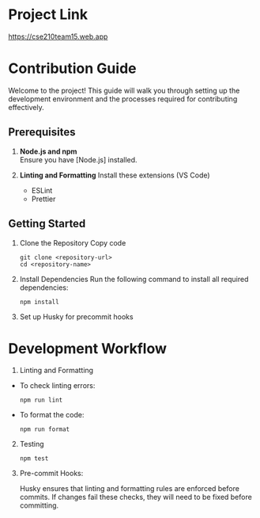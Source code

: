 # Project Link

https://cse210team15.web.app

# Contribution Guide

Welcome to the project! This guide will walk you through setting up the development environment and the processes required for contributing effectively.

## Prerequisites

1. **Node.js and npm**  
   Ensure you have [Node.js] installed.

2. **Linting and Formatting**
   Install these extensions (VS Code)
   - ESLint
   - Prettier

## Getting Started

1. Clone the Repository
   Copy code

   ```
   git clone <repository-url>
   cd <repository-name>
   ```

2. Install Dependencies
   Run the following command to install all required dependencies:

   ```
   npm install
   ```

3. Set up Husky for precommit hooks

# Development Workflow

1. Linting and Formatting

- To check linting errors:

  ```
  npm run lint
  ```

- To format the code:
  ```
  npm run format
  ```

2. Testing

   ```
   npm test
   ```

3. Pre-commit Hooks:

   Husky ensures that linting and formatting rules are enforced before commits. If changes fail these checks, they will need to be fixed before committing.
